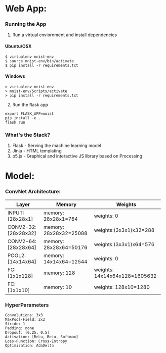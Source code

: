 # Web App:
### Running the App

1. Run a virtual enviornment and install dependencies

#### Ubuntu/OSX
```
$ virtualenv mnist-env
$ source mnist-env/bin/activate
$ pip install -r requirements.txt
```
#### Windows
```
> virtualenv mnist-env
> mnist-env/Scripts/activate
> pip install -r requirements.txt
```

2. Run the flask app

```
export FLASK_APP=mnist
pip install -e .
flask run
```

### What's the Stack?

1. Flask - Serving the machine learning model
2. Jinja - HTML templating
3. p5.js - Graphical and interactive JS library based on Processing

# Model:
### ConvNet Architecture:

| Layer			| Memory		| Weights			|
| ---------------------	| ---------------------	| -----------------------------	|
| INPUT: [28x28x1]	| memory: 28x28x1=784 	| weights: 0			|
| CONV2-32: [28x28x32]	| memory: 28x28x32=25088| weights:(3x3x1)x32=288	|
| CONV2-64: [28x28x64]	| memory: 28x28x64=50176| weights:(3x3x1)x64=576	|
| POOL2: [14x14x64]	| memory: 14x14x64=12544| weights: 0			|
| FC: [1x1x128]		| memory: 128		| weights: 14x14x64x128=1605632 |
| FC: [1x1x10]		| memory: 10		| weights: 128x10=1280		|

### HyperParameters
```
Convolutions: 3x3
MaxPool-Field: 2x2
Stride: 1
Padding: none
Dropout: [0.25, 0.5]
Activation: [ReLu, ReLu, Softmax]
Loss-Function: Cross-Entropy
Optimization: AdaDelta
```

